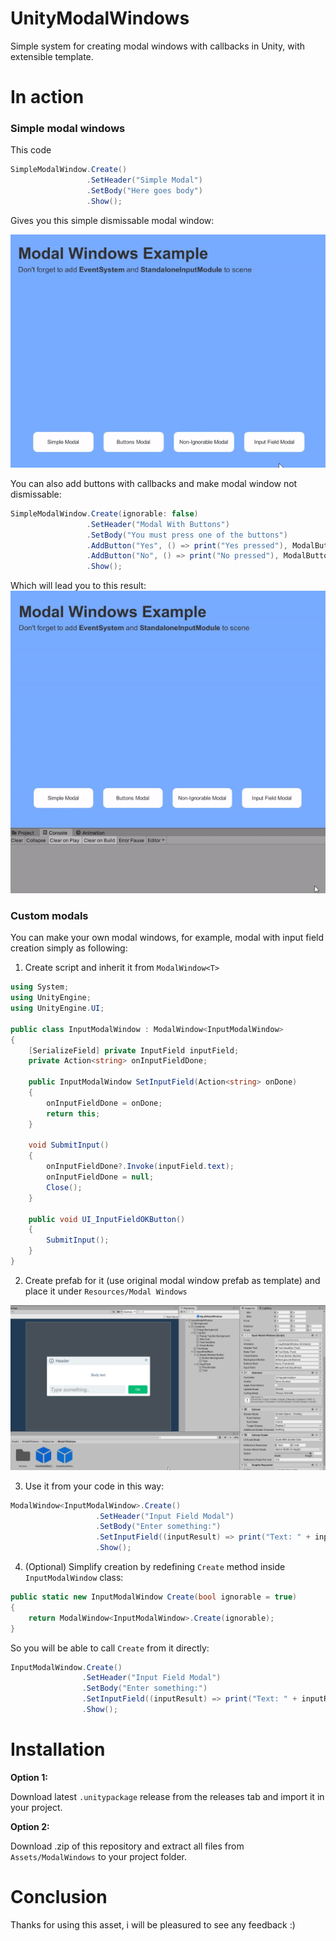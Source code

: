 # UnityModalWindows
Simple system for creating modal windows with callbacks in Unity, with extensible template.

# In action
### Simple modal windows
This code

```C#
SimpleModalWindow.Create()
                 .SetHeader("Simple Modal")
                 .SetBody("Here goes body")
                 .Show();
```

Gives you this simple dismissable modal window:

![Preview](/images/example1.gif)

You can also add buttons with callbacks and make modal window not dismissable:

```C#
SimpleModalWindow.Create(ignorable: false)
                 .SetHeader("Modal With Buttons")
                 .SetBody("You must press one of the buttons")
                 .AddButton("Yes", () => print("Yes pressed"), ModalButtonType.Success)
                 .AddButton("No", () => print("No pressed"), ModalButtonType.Danger)
                 .Show();
```

Which will lead you to this result:
![Preview](/images/example2.gif)

### Custom modals

You can make your own modal windows, for example, modal with input field creation simply as following:

1. Create script and inherit it from `ModalWindow<T>`
```C#
using System;
using UnityEngine;
using UnityEngine.UI;

public class InputModalWindow : ModalWindow<InputModalWindow>
{
    [SerializeField] private InputField inputField;
    private Action<string> onInputFieldDone;

    public InputModalWindow SetInputField(Action<string> onDone)
    {
        onInputFieldDone = onDone;
        return this;
    }

    void SubmitInput()
    {
        onInputFieldDone?.Invoke(inputField.text);
        onInputFieldDone = null;
        Close();
    }

    public void UI_InputFieldOKButton()
    {
        SubmitInput();
    }
}
```

2. Create prefab for it (use original modal window prefab as template) and place it under `Resources/Modal Windows`

![Preview](/images/example3.png)

3. Use it from your code in this way:
```C#
ModalWindow<InputModalWindow>.Create()
                   .SetHeader("Input Field Modal")
                   .SetBody("Enter something:")
                   .SetInputField((inputResult) => print("Text: " + inputResult))
                   .Show();
```

4. (Optional) Simplify creation by redefining `Create` method inside `InputModalWindow` class:
```C#
public static new InputModalWindow Create(bool ignorable = true)
{
    return ModalWindow<InputModalWindow>.Create(ignorable);
}
```

So you will be able to call `Create` from it directly:
```C#
InputModalWindow.Create()
                .SetHeader("Input Field Modal")
                .SetBody("Enter something:")
                .SetInputField((inputResult) => print("Text: " + inputResult))
                .Show();
```

# Installation

**Option 1:**

Download latest `.unitypackage` release from the releases tab and import it in your project.

**Option 2:**

Download .zip of this repository and extract all files from `Assets/ModalWindows` to your project folder.

# Conclusion
Thanks for using this asset, i will be pleasured to see any feedback :)